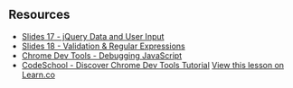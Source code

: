 

## Resources

- [Slides 17 - jQuery Data and User Input](https://docs.google.com/presentation/d/1cOCaIWSy-DiX7nBKh5QP7Fp-r2sNsGqUfYG7zvWDNdc/edit?usp=sharing)
- [Slides 18 - Validation & Regular Expressions](https://docs.google.com/presentation/d/13w3gW7mH1bnvbEetjMf-JYeP2UUzgv2N-tQm-Hn8Zuo/edit?usp=sharing)
- [Chrome Dev Tools - Debugging JavaScript](https://developer.chrome.com/devtools/docs/javascript-debugging)
- [CodeSchool - Discover Chrome Dev Tools Tutorial](http://discover-devtools.codeschool.com/)
<a href='https://learn.co/lessons/fe-jquery-data-and-input-resources' data-visibility='hidden'>View this lesson on Learn.co</a>
